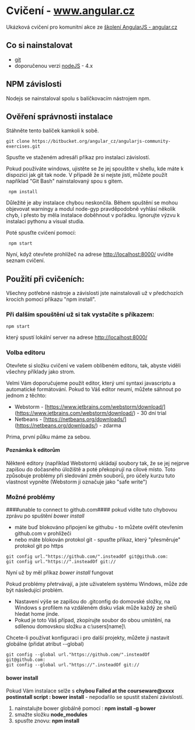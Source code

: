 # Cvičení - www.angular.cz #

Ukázková cvičení pro komunitní akce ze [školení AngularJS - angular.cz](http://www.angular.cz/#skoleni-pro-firmy)


## Co si nainstalovat
- [git](http://git-scm.com/downloads)
- doporučenou verzi [nodeJS](https://nodejs.org/en/) - 4.x

## NPM závislosti
Nodejs se nainstaloval spolu s balíčkovacím nástrojem npm.

## Ověření správnosti instalace

Stáhněte tento balíček kamkoli k sobě. 

```
git clone https://bitbucket.org/angular_cz/angularjs-community-exercises.git
```

Spusťte ve staženém adresáři příkaz pro instalaci závislostí. 

Pokud používáte windows, ujistěte se že jej spouštíte v shellu, kde máte k dispozici jak git tak node.
V případě že si nejste jistí, můžete použít například "Git Bash" nainstalovaný spou s gitem.


```
 npm install
```

Důležité je aby instalace chybou neskončila. Během spuštění se mohou objevovat warningy a modul node-gyp pravděpodobně vyhlásí několik chyb, i přesto by měla instalace doběhnout v pořádku. Ignorujte výzvu k instalaci pythonu a visual studia.

Poté spusťte cvičení pomocí: 

```
 npm start
```

Nyní, když otevřete prohlížeč na adrese [http://localhost:8000/](http://localhost:8000/) uvidíte seznam cvičení.


## Použití při cvičeních: ##

Všechny potřebné nástroje a závislosti jste nainstalovali už v předchozích krocích pomocí příkazu "npm install".

### Při dalším spouštění už si tak vystačíte s příkazem: ###
```
npm start
```
který spustí lokální server na adrese [http://localhost:8000/](http://localhost:8000/)

### Volba editoru ###

Otevřete si složku cvičení ve vašem oblíbeném editoru, tak, abyste viděli všechny příklady jako strom.

Velmi Vám doporučujeme použít editor, který umí syntaxi javascriptu a automatické formátování. Pokud to Váš editor neumí, můžete sáhnout po jednom z těchto:

 - Webstorm - [https://www.jetbrains.com/webstorm/download/] (https://www.jetbrains.com/webstorm/download/) - 30 dní trial
 - Netbeans - [https://netbeans.org/downloads/] (https://netbeans.org/downloads/) - zdarma
  
Prima, první půlku máme za sebou. 

#### Poznámka k editorům ####
Některé editory (například Webstorm) ukládají soubory tak, že se jej nejprve zapíšou do dočasného úložiště a poté překopírují na cílové místo. Toto způsobuje problémy při sledování změn souborů, pro účely kurzu tuto vlastnost vypněte (Webstorm ji označuje jako "safe write")


### Možné problémy ###

####unable to connect to github.com####
pokud vidíte tuto chybovou zprávu po spuštění *bower install*
 - máte buď blokováno připojení ke githubu  - to můžete ověřit otevřením github.com v prohlížeči
 - nebo máte blokován protokol git - spusťte příkaz, který "přesměruje" protokol git po https

```
git config url."https://github.com/".insteadOf git@github.com:
git config url."https://".insteadOf git://
```

Nyní už by měl příkaz *bower install* fungovat

Pokud problémy přetrvávají, a jste uživatelem systému Windows, může zde být následující problém.

 - Nastavení výše se zapíšou do .gitconfig do domovské složky, na Windows s profilem na vzdáleném disku však může každý ze shelů hledat home jinde.
 - Pokud je toto Váš případ, zkopírujte soubor do obou umístění, na sdílenou domovskou složku a c:\users\[name]\

Chcete-li používat konfiguraci i pro další projekty, můžete ji nastavit globálne (přidat atribut --global)

```
git config --global url."https://github.com/".insteadOf git@github.com:
git config --global url."https://".insteadOf git://
```

#### bower install ####
Pokud Vám instalace selže s **chybou Failed at the courseware@xxxx postinstall script : bower install** - nepodařilo se spustit stažení závislostí.

1. nainstalujte bower globálně pomocí : **npm install -g bower**
2. smažte složku **node_modules**
3. spusťte znovu:  **npm install**